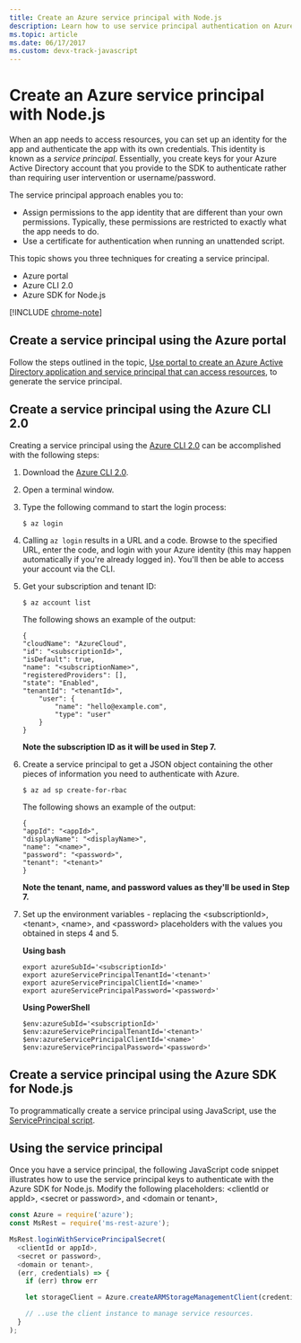 ```yaml
---
title: Create an Azure service principal with Node.js
description: Learn how to use service principal authentication on Azure with Node.js and JavaScript 
ms.topic: article
ms.date: 06/17/2017
ms.custom: devx-track-javascript
---
```


# Create an Azure service principal with Node.js 

When an app needs to access resources, you can set up an identity for the app and authenticate the app with its own credentials. This identity is known as a *service principal*. Essentially, you create keys for your Azure Active Directory account that you provide to the SDK to authenticate rather than requiring user intervention or username/password.

The service principal approach enables you to:
- Assign permissions to the app identity that are different than your own permissions. Typically, these permissions are restricted to exactly what the app needs to do.
- Use a certificate for authentication when running an unattended script.

This topic shows you three techniques for creating a service principal.

- Azure portal
- Azure CLI 2.0
- Azure SDK for Node.js

[!INCLUDE [chrome-note](includes/chrome-note.md)]

## Create a service principal using the Azure portal

Follow the steps outlined in the topic, 
[Use portal to create an Azure Active Directory application and service principal that can access resources](/azure/active-directory/develop/howto-create-service-principal-portal), to generate the service principal.

## Create a service principal using the Azure CLI 2.0

Creating a service principal using the [Azure CLI 2.0](/cli/azure/install-az-cli2) can be accomplished with the following steps:

1. Download the [Azure CLI 2.0](/cli/azure/install-az-cli2).

2. Open a terminal window.

3. Type the following command to start the login process:

	```shell
	$ az login
    ```

4. Calling `az login` results in a URL and a code. Browse to the specified URL, enter the code, and login with your Azure identity (this may happen automatically if you're already logged in). 
You'll then be able to access your account via the CLI.

5. Get your subscription and tenant ID:

	```shell
	$ az account list
    ```

	The following shows an example of the output:

	```shell
	{
	"cloudName": "AzureCloud",
	"id": "<subscriptionId>",
	"isDefault": true,
	"name": "<subscriptionName>",
	"registeredProviders": [],
	"state": "Enabled",
	"tenantId": "<tenantId>",
		"user": {
			"name": "hello@example.com",
			"type": "user"
		}
	}
    ```

	**Note the subscription ID as it will be used in Step 7.**

6. Create a service principal to get a JSON object containing the other pieces of information you need to authenticate with Azure.

	```shell
	$ az ad sp create-for-rbac
    ```

	The following shows an example of the output:

	```shell
	{
	"appId": "<appId>",
	"displayName": "<displayName>",
	"name": "<name>",
	"password": "<password>",
	"tenant": "<tenant>"
	}
    ```

	**Note the tenant, name, and password values as they'll be used in Step 7.**

7. Set up the environment variables - replacing the &lt;subscriptionId>, &lt;tenant>, &lt;name>, and &lt;password> placeholders 
with the values you obtained in steps 4 and 5. 

	**Using bash**

	```shell
	export azureSubId='<subscriptionId>'
	export azureServicePrincipalTenantId='<tenant>'
	export azureServicePrincipalClientId='<name>'
	export azureServicePrincipalPassword='<password>'
    ```

	**Using PowerShell**

	```shell
	$env:azureSubId='<subscriptionId>'
	$env:azureServicePrincipalTenantId='<tenant>'
	$env:azureServicePrincipalClientId='<name>'
	$env:azureServicePrincipalPassword='<password>'
    ```

## Create a service principal using the Azure SDK for Node.js

To programmatically create a service principal using JavaScript, use the 
[ServicePrincipal script](https://github.com/Azure/azure-sdk-for-node/tree/master/Documentation/ServicePrincipal).   

## Using the service principal

Once you have a service principal, the following JavaScript code snippet 
illustrates how to use the service principal keys to authenticate with the 
Azure SDK for Node.js. Modify the following placeholders: &lt;clientId or appId>, &lt;secret or password>,
and &lt;domain or tenant>,

```javascript
const Azure = require('azure');
const MsRest = require('ms-rest-azure');

MsRest.loginWithServicePrincipalSecret(
  <clientId or appId>,
  <secret or password>,
  <domain or tenant>,
  (err, credentials) => {
    if (err) throw err

    let storageClient = Azure.createARMStorageManagementClient(credentials, '<azure-subscription-id>');

    // ..use the client instance to manage service resources.
  }
);
```